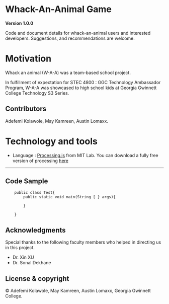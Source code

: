 # Whack-An-Animal Game

**Version 1.0.0**

Code and document details for whack-an-animal users and interested developers. Suggestions, 
and recommendations are welcome.

# Motivation
Whack an animal (W-A-A) was a team-based school project.

In fulfillment of expectation for STEC 4800 : GGC Technology Ambassador Program, W-A-A was showcased to high school kids at Georgia Gwinnett College Technology S3 Series.

[comment]: #---
## Contributors
 Adefemi Kolawole, May Kamreen, Austin Lomaxx.

[comment]: #---

# Technology and tools

 * Language : [Processing.js][] from MIT Lab. You can download a fully free version of processing [here][]

---

## Code Sample
		public class Test{
			public static void main(String [ } args){

			}

		}

## Acknowledgments
Special thanks to the following faculty members who helped in directing us in this project.
 *  Dr. Xin XU
 *  Dr. Sonal Dekhane

[comment]: #---

## License & copyright

© Adefemi Kolawole, May Kamreen, Austin Lomaxx, Georgia Gwinnett College.



[processing.js]: https://processing.org/  "Processing Homepage"
[here]: https://processing.org/download/  "Processing Download"









